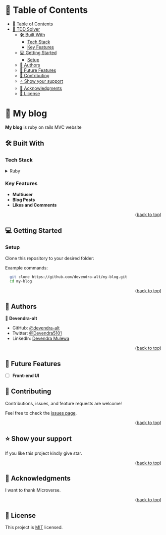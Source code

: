 # 📗 Table of Contents

- [📗 Table of Contents](#-table-of-contents)
- [📖 TDD Solver ](#-tdd-solver-)
  - [🛠 Built With ](#-built-with-)
    - [Tech Stack ](#tech-stack-)
    - [Key Features ](#key-features-)
  - [💻 Getting Started ](#-getting-started-)
    - [Setup](#setup)
  - [👥 Authors ](#-authors-)
  - [🔭 Future Features ](#-future-features-)
  - [🤝 Contributing ](#-contributing-)
  - [⭐️ Show your support ](#️-show-your-support-)
  - [🙏 Acknowledgments ](#-acknowledgments-)
  - [📝 License ](#-license-)

<!-- PROJECT DESCRIPTION -->

# 📖 My blog <a name="about-project"></a>

**My blog** is ruby on rails MVC website

## 🛠 Built With <a name="built-with"></a>

### Tech Stack <a name="tech-stack"></a>

<details>
<summary>Ruby</summary>
  <ul>
    <li><a href="https://rubygems.org">Ruby</a></li>
  </ul>
</details>

<!-- Features -->

### Key Features <a name="key-features"></a>

- **Multiuser**
- **Blog Posts**
- **Likes and Comments**
  
<p align="right">(<a href="#readme-top">back to top</a>)</p>

<!-- GETTING STARTED -->

## 💻 Getting Started <a name="getting-started"></a>

### Setup

Clone this repository to your desired folder:

Example commands:

```sh
  git clone https://github.com/devendra-alt/my-blog.git
  cd my-blog
```

<p align="right">(<a href="#readme-top">back to top</a>)</p>

<!-- AUTHORS -->

## 👥 Authors <a name="authors"></a>

👤 **Devendra-alt**

- GitHub: [@devendra-alt](https://github.com/devendra-alt)
- Twitter: [@Devendra5101](https://twitter.com/Devendra5101)
- LinkedIn: [Devendra Mulewa](https://linkedin.com/in/devendramulewa)


<p align="right">(<a href="#readme-top">back to top</a>)</p>

## 🔭 Future Features <a name="future-features"></a>

- [ ] **Front-end UI**

<!-- CONTRIBUTING -->

## 🤝 Contributing <a name="contributing"></a>

Contributions, issues, and feature requests are welcome!

Feel free to check the [issues page](../../issues/).

<p align="right">(<a href="#readme-top">back to top</a>)</p>

<!-- SUPPORT -->

## ⭐️ Show your support <a name="support"></a>

If you like this project kindly give star.

<p align="right">(<a href="#readme-top">back to top</a>)</p>

<!-- ACKNOWLEDGEMENTS -->

## 🙏 Acknowledgments <a name="acknowledgements"></a>

I want to thank Microverse.

<p align="right">(<a href="#readme-top">back to top</a>)</p>

<!-- LICENSE -->

## 📝 License <a name="license"></a>
This project is [MIT](./MIT.md) licensed.
